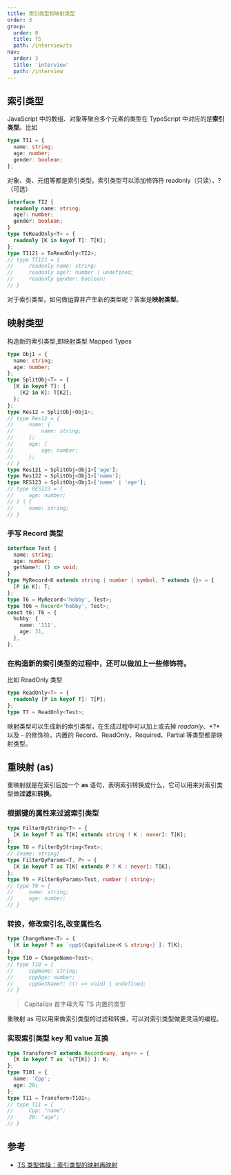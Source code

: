 ```yaml
---
title: 索引类型和映射类型
order: 3
group:
  order: 0
  title: TS
  path: /interview/ts
nav:
  order: 3
  title: 'interview'
  path: /interview
---
```


## 索引类型

JavaScript 中的数组、对象等聚合多个元素的类型在 TypeScript 中对应的是**索引类型**。比如

```ts
type TI1 = {
  name: string;
  age: number;
  gender: boolean;
};
```

对象、类、元组等都是索引类型。索引类型可以添加修饰符 readonly（只读）、?（可选）

```ts
interface TI2 {
  readonly name: string;
  age?: number;
  gender: boolean;
}
type ToReadOnly<T> = {
  readonly [K in keyof T]: T[K];
};
type TI121 = ToReadOnly<TI2>;
// type TI121 = {
//     readonly name: string;
//     readonly age?: number | undefined;
//     readonly gender: boolean;
// }
```

对于索引类型，如何做运算并产生新的类型呢？答案是**映射类型**。

## 映射类型

构造新的索引类型,即映射类型 Mapped Types

```ts
type Obj1 = {
  name: string;
  age: number;
};
type SplitObj<T> = {
  [K in keyof T]: {
    [K2 in K]: T[K2];
  };
};
type Res12 = SplitObj<Obj1>;
// type Res12 = {
//     name: {
//         name: string;
//     };
//     age: {
//         age: number;
//     };
// }
type Res121 = SplitObj<Obj1>['age'];
type Res122 = SplitObj<Obj1>['name'];
type RES123 = SplitObj<Obj1>['name' | 'age'];
// type RES123 = {
//     age: number;
// } | {
//     name: string;
// }
```

### 手写 Record 类型

```ts
interface Test {
  name: string;
  age: number;
  getName?: () => void;
}
type MyRecord<K extends string | number | symbol, T extends {}> = {
  [P in K]: T;
};
type T6 = MyRecord<'hobby', Test>;
type T06 = Record<'hobby', Test>;
const t6: T6 = {
  hobby: {
    name: '111',
    age: 31,
  },
};
```

### 在构造新的索引类型的过程中，还可以做加上一些修饰符。

比如 ReadOnly 类型

```ts
type ReadOnly<T> = {
  readonly [P in keyof T]: T[P];
};
type T7 = ReadOnly<Test>;
```

映射类型可以生成新的索引类型，在生成过程中可以加上或去掉 _readonly_、*?*以及 _-_ 的修饰符。内置的 Record、ReadOnly、Required、Partial 等类型都是映射类型。

## 重映射 (as)

重映射就是在索引后加一个 **as** 语句，表明索引转换成什么，它可以用来对索引类型做**过滤**和**转换**。

### 根据键的属性来过滤索引类型

```ts
type FilterByString<T> = {
  [K in keyof T as T[K] extends string ? K : never]: T[K];
};
type T8 = FilterByString<Test>;
// {name: string}
type FilterByParams<T, P> = {
  [K in keyof T as T[K] extends P ? K : never]: T[K];
};
type T9 = FilterByParams<Test, number | string>;
// type T9 = {
//     name: string;
//     age: number;
// }
```

### 转换，修改索引名,改变属性名

```ts
type ChangeName<T> = {
  [K in keyof T as `cpp${Capitalize<K & string>}`]: T[K];
};
type T10 = ChangeName<Test>;
// type T10 = {
//     cppName: string;
//     cppAge: number;
//     cppGetName?: (() => void) | undefined;
// }
```

> Capitalize 首字母大写 TS 内置的类型

重映射 as 可以用来做索引类型的过滤和转换，可以对索引类型做更灵活的编程。

### 实现索引类型 key 和 value 互换

```ts
type Transform<T extends Record<any, any>> = {
  [K in keyof T as `${T[K]}`]: K;
};
type T101 = {
  name: 'Cpp';
  age: 20;
};
type T11 = Transform<T101>;
// type T11 = {
//     Cpp: "name";
//     20: "age";
// }
```

## 参考

- [TS 类型体操：索引类型的映射再映射](https://mp.weixin.qq.com/s/Im52Qt1gt5eX7DIPZxfLpQ)
